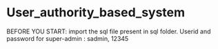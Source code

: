 # User_authority_based_system
BEFORE YOU START:
import the sql file present in sql folder.
Userid and password for super-admin : sadmin, 12345
